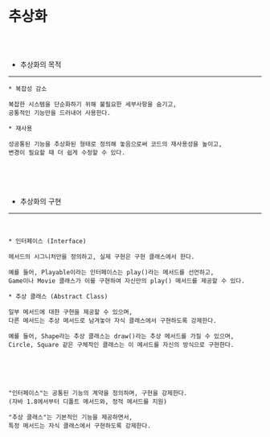 # 추상화

<br />
<br />

* 추상화의 목적
---

```
* 복잡성 감소

복잡한 시스템을 단순화하기 위해 불필요한 세부사항을 숨기고,
공통적인 기능만을 드러내어 사용한다.
```

```
* 재사용

성공통된 기능을 추상화된 형태로 정의해 놓음으로써 코드의 재사용성을 높이고,
변경이 필요할 때 더 쉽게 수정할 수 있다.
```

<br />
<br />
<br />

* 추상화의 구현
---

<br />

```
* 인터페이스 (Interface)

메서드의 시그니처만을 정의하고, 실제 구현은 구현 클래스에서 한다.

예를 들어, Playable이라는 인터페이스는 play()라는 메서드를 선언하고,
Game이나 Movie 클래스가 이를 구현하여 자신만의 play() 메서드를 제공할 수 있다.
```

```
* 추상 클래스 (Abstract Class)

일부 메서드에 대한 구현을 제공할 수 있으며,
다른 메서드는 추상 메서드로 남겨놓아 자식 클래스에서 구현하도록 강제한다.

예를 들어, Shape라는 추상 클래스는 draw()라는 추상 메서드를 가질 수 있으며,
Circle, Square 같은 구체적인 클래스는 이 메서드를 자신의 방식으로 구현한다.
```

<br />
<br />
<br />

```
"인터페이스"는 공통된 기능의 계약을 정의하며, 구현을 강제한다.
(자바 1.8에서부터 디폴트 메서드와, 정적 메서드를 지원) 

"추상 클래스"는 기본적인 기능을 제공하면서,
특정 메서드는 자식 클래스에서 구현하도록 강제한다.
```
